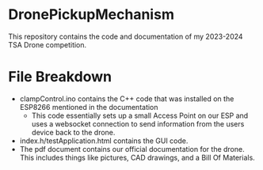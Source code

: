 # DronePickupMechanism
This repository contains the code and documentation of my 2023-2024 TSA Drone competition. 
# File Breakdown

- clampControl.ino contains the C++ code that was installed on the ESP8266 mentioned in the documentation 
  - This code essentially sets up a small Access Point on our ESP and uses a websocket connection to send information from the users device back to the drone.
- index.h/testApplication.html contains the GUI code. 
- The pdf document contains our official documentation for the drone. This includes things like pictures, CAD drawings, and a Bill Of Materials.
